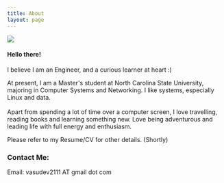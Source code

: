 ```yaml
---
title: About
layout: page
---
```


<img src="https://vasudev-bongale.github.io/assets/images/bg.jpg">

#### Hello there!

I believe I am an Engineer, and a curious learner at heart :) 


At present, I am a Master's student at North Carolina State University, majoring in Computer Systems and Networking.
I like systems, especially Linux and data.
<br/>
<br/>
Apart from spending a lot of time over a computer screen, I love travelling, reading books and learning something new. Love being adventurous and leading life with full energy and enthusiasm. 

Please refer to my Resume/CV for other details. (Shortly)

### Contact Me:

Email: vasudev2111 AT gmail dot com


